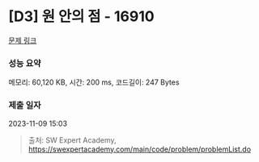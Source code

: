 # [D3] 원 안의 점 - 16910 

[문제 링크](https://swexpertacademy.com/main/code/problem/problemDetail.do?contestProbId=AYcllbDqUVgDFASR) 

### 성능 요약

메모리: 60,120 KB, 시간: 200 ms, 코드길이: 247 Bytes

### 제출 일자

2023-11-09 15:03



> 출처: SW Expert Academy, https://swexpertacademy.com/main/code/problem/problemList.do